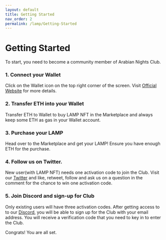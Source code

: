 ```yaml
---
layout: default
title: Getting Started
nav_order: 2
permalink: /lamp/Getting-Started
---
```


# Getting Started


To start, you need to become a community member of Arabian Nights Club. 


### 1. Connect your Wallet
Click on the Wallet icon on the top right corner of the screen. Visit [Official Website](http://www.arabianightsclub.com) for more details.

### 2. Transfer ETH into your Wallet
Transfer ETH to Wallet to buy LAMP NFT in the Marketplace and always keep some ETH as gas in your Wallet account.

### 3. Purchase your LAMP
Head over to the Marketplace and get your LAMP! Ensure you have enough ETH for the purchase. 

### 4. Follow us on Twitter.  
New user(with LAMP NFT) needs one activation code to join the Club. Visit our [Twitter](http://www.twitter.com/arabianightscl) and like, retweet, follow and ask us on a question in the comment for the chance to win one activation code. 

### 5. Join Discord and sign-up for Club
Only existing users will have three activation codes. After getting access to to our [Discord](http://www.discord.com/arabianightsclub), you will be able to sign up for the Club with your email address. You will receive a verification code that you need to key in to enter the Club. 





Congrats! You are all set. 
